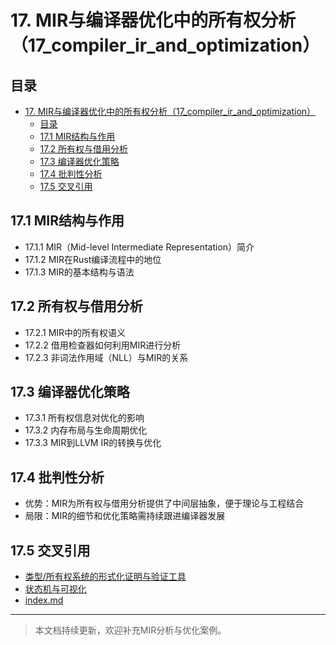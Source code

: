# 17. MIR与编译器优化中的所有权分析（17_compiler_ir_and_optimization）

## 目录

- [17. MIR与编译器优化中的所有权分析（17_compiler_ir_and_optimization）](#17-mir与编译器优化中的所有权分析17_compiler_ir_and_optimization)
  - [目录](#目录)
  - [17.1 MIR结构与作用](#171-mir结构与作用)
  - [17.2 所有权与借用分析](#172-所有权与借用分析)
  - [17.3 编译器优化策略](#173-编译器优化策略)
  - [17.4 批判性分析](#174-批判性分析)
  - [17.5 交叉引用](#175-交叉引用)

## 17.1 MIR结构与作用

- 17.1.1 MIR（Mid-level Intermediate Representation）简介
- 17.1.2 MIR在Rust编译流程中的地位
- 17.1.3 MIR的基本结构与语法

## 17.2 所有权与借用分析

- 17.2.1 MIR中的所有权语义
- 17.2.2 借用检查器如何利用MIR进行分析
- 17.2.3 非词法作用域（NLL）与MIR的关系

## 17.3 编译器优化策略

- 17.3.1 所有权信息对优化的影响
- 17.3.2 内存布局与生命周期优化
- 17.3.3 MIR到LLVM IR的转换与优化

## 17.4 批判性分析

- 优势：MIR为所有权与借用分析提供了中间层抽象，便于理论与工程结合
- 局限：MIR的细节和优化策略需持续跟进编译器发展

## 17.5 交叉引用

- [类型/所有权系统的形式化证明与验证工具](15_formal_proof_and_verification.md)
- [状态机与可视化](16_state_machine_and_visualization.md)
- [index.md](../00_master_index.md)

---

> 本文档持续更新，欢迎补充MIR分析与优化案例。
